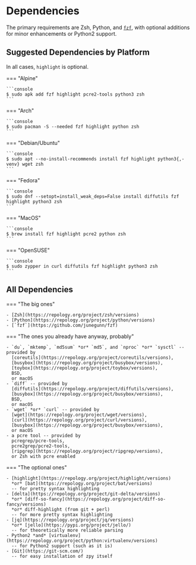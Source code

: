 # Dependencies

The primary requirements are Zsh, Python, and [`fzf`](https://github.com/junegunn/fzf),
with optional additions for minor enhancements or Python2 support.

## Suggested Dependencies by Platform

In all cases, `highlight` is optional.

=== "Alpine"

    ```console
    $ sudo apk add fzf highlight pcre2-tools python3 zsh
    ```

=== "Arch"

    ```console
    $ sudo pacman -S --needed fzf highlight python zsh
    ```

=== "Debian/Ubuntu"

    ```console
    $ sudo apt --no-install-recommends install fzf highlight python3{,-venv} wget zsh
    ```

=== "Fedora"

    ```console
    $ sudo dnf --setopt=install_weak_deps=False install diffutils fzf highlight python3 zsh
    ```

=== "MacOS"

    ```console
    $ brew install fzf highlight pcre2 python zsh
    ```

=== "OpenSUSE"

    ```console
    $ sudo zypper in curl diffutils fzf highlight python3 zsh
    ```

## All Dependencies

=== "The big ones"

    - [Zsh](https://repology.org/project/zsh/versions)
    - [Python](https://repology.org/project/python/versions)
    - [`fzf`](https://github.com/junegunn/fzf)

=== "The ones you already have anyway, probably"

    - `du`, `mktemp`, `md5sum` *or* `md5`, and `nproc` *or* `sysctl` -- provided by
      [coreutils](https://repology.org/project/coreutils/versions),
      [busybox](https://repology.org/project/busybox/versions),
      [toybox](https://repology.org/project/toybox/versions),
      BSD,
      or macOS
    - `diff` -- provided by
      [diffutils](https://repology.org/project/diffutils/versions),
      [busybox](https://repology.org/project/busybox/versions),
      BSD,
      or macOS
    - `wget` *or* `curl` -- provided by
      [wget](https://repology.org/project/wget/versions),
      [curl](https://repology.org/project/curl/versions),
      [busybox](https://repology.org/project/busybox/versions),
      or macOS
    - a pcre tool -- provided by
      pcregrep/pcre-tools,
      pcre2grep/pcre2-tools,
      [ripgrep](https://repology.org/project/ripgrep/versions),
      or Zsh with pcre enabled

=== "The optional ones"

    - [highlight](https://repology.org/project/highlight/versions)
      *or* [bat](https://repology.org/project/bat/versions)
      -- for pretty syntax highlighting
    - [delta](https://repology.org/project/git-delta/versions)
      *or* [diff-so-fancy](https://repology.org/project/diff-so-fancy/versions)
      *or* diff-highlight (from git + perl)
      -- for more pretty syntax highlighting
    - [jq](https://repology.org/project/jq/versions)
      *or* [jello](https://pypi.org/project/jello/)
      -- for theoretically more reliable parsing
    - Python2 *and* [virtualenv](https://repology.org/project/python:virtualenv/versions)
      -- for Python2 support (such as it is)
    - [Git](https://git-scm.com/)
      -- for easy installation of zpy itself
